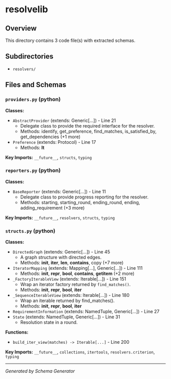 # resolvelib

## Overview

This directory contains 3 code file(s) with extracted schemas.

## Subdirectories

- `resolvers/`

## Files and Schemas

### `providers.py` (python)

**Classes:**
- `AbstractProvider` (extends: Generic[...]) - Line 21
  - Delegate class to provide the required interface for the resolver.
  - Methods: identify, get_preference, find_matches, is_satisfied_by, get_dependencies (+1 more)
- `Preference` (extends: Protocol) - Line 17
  - Methods: __lt__

**Key Imports:** `__future__`, `structs`, `typing`

### `reporters.py` (python)

**Classes:**
- `BaseReporter` (extends: Generic[...]) - Line 11
  - Delegate class to provide progress reporting for the resolver.
  - Methods: starting, starting_round, ending_round, ending, adding_requirement (+3 more)

**Key Imports:** `__future__`, `resolvers`, `structs`, `typing`

### `structs.py` (python)

**Classes:**
- `DirectedGraph` (extends: Generic[...]) - Line 45
  - A graph structure with directed edges.
  - Methods: __init__, __iter__, __len__, __contains__, copy (+7 more)
- `IteratorMapping` (extends: Mapping[...], Generic[...]) - Line 111
  - Methods: __init__, __repr__, __bool__, __contains__, __getitem__ (+2 more)
- `_FactoryIterableView` (extends: Iterable[...]) - Line 151
  - Wrap an iterator factory returned by `find_matches()`.
  - Methods: __init__, __repr__, __bool__, __iter__
- `_SequenceIterableView` (extends: Iterable[...]) - Line 180
  - Wrap an iterable returned by find_matches().
  - Methods: __init__, __repr__, __bool__, __iter__
- `RequirementInformation` (extends: NamedTuple, Generic[...]) - Line 27
- `State` (extends: NamedTuple, Generic[...]) - Line 31
  - Resolution state in a round.

**Functions:**
- `build_iter_view(matches) -> Iterable[...]` - Line 200

**Key Imports:** `__future__`, `collections`, `itertools`, `resolvers.criterion`, `typing`

---
*Generated by Schema Generator*